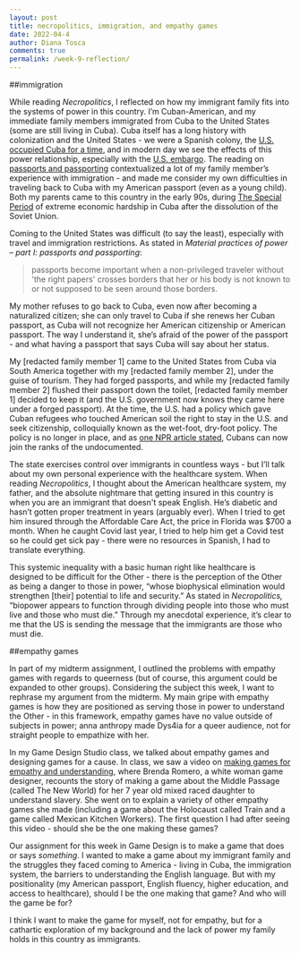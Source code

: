 ```yaml
---
layout: post
title: necropolitics, immigration, and empathy games
date: 2022-04-4
author: Diana Tosca
comments: true
permalink: /week-9-reflection/
---
```


##immigration

While reading *Necropolitics*, I reflected on how my immigrant family fits into the systems of power in this country. I’m Cuban-American, and my immediate family members immigrated from Cuba to the United States (some are still living in Cuba). Cuba itself has a long history with colonization and the United States - we were a Spanish colony, the [U.S. occupied Cuba for a time](https://cri.fiu.edu/us-cuba/chronology-of-us-cuba-relations/), and in modern day we see the effects of this power relationship, especially with the [U.S. embargo](https://www.state.gov/cuba-sanctions/). The reading on [passports and passporting](https://www.proquest.com/docview/2034187887/D5F413FACF054008PQ/2?accountid=12768) contextualized a lot of my family member’s experience with immigration - and made me consider my own difficulties in traveling back to Cuba with my American passport (even as a young child). Both my parents came to this country in the early 90s, during [The Special Period](https://cubaplatform.org/special-period) of extreme economic hardship in Cuba after the dissolution of the Soviet Union.

Coming to the United States was difficult (to say the least), especially with travel and immigration restrictions. As stated in *Material practices of power – part I: passports and passporting*:
>passports become important when a non-privileged traveler without 'the right papers' crosses borders that her or his body is not known to or not supposed to be seen around those borders.

My mother refuses to go back to Cuba, even now after becoming a naturalized citizen; she can only travel to Cuba if she renews her Cuban passport, as Cuba will not recognize her American citizenship or American passport. The way I understand it, she’s afraid of the power of the passport - and what having a passport that says Cuba will say about her status.

My [redacted family member 1] came to the United States from Cuba via South America together with my [redacted family member 2], under the guise of tourism. They had forged passports, and while my [redacted family member 2] flushed their passport down the toilet,  [redacted family member 1] decided to keep it (and the U.S. government now knows they came here under a forged passport). At the time, the U.S. had a policy which gave Cuban refugees who touched American soil the right to stay in the U.S. and seek citizenship, colloquially known as the wet-foot, dry-foot policy. The policy is no longer in place, and as [one NPR article stated](https://www.npr.org/sections/codeswitch/2017/01/15/509895837/end-of-wet-foot-dry-foot-means-cubans-can-join-ranks-of-the-undocumented), Cubans can now join the ranks of the undocumented.

The state exercises control over immigrants in countless ways - but I’ll talk about my own personal experience with the healthcare system. When reading *Necropolitics*, I thought about the American healthcare system, my father, and the absolute nightmare that getting insured in this country is when you are an immigrant that doesn't speak English. He’s diabetic and hasn’t gotten proper treatment in years (arguably ever). When I tried to get him insured through the Affordable Care Act, the price in Florida was $700 a month. When he caught Covid last year,  I tried to help him get a Covid test so he could get sick pay - there were no resources in Spanish, I had to translate everything. 

This systemic inequality with a basic human right like healthcare is designed to be difficult for the Other - there is the perception of the Other as being a danger to those in power, “whose biophysical elimination would strengthen [their] potential to life and security.” As stated in *Necropolitics,* “biopower appears to function through dividing people into those who must live and those who must die.” Through my anecdotal experience, it’s clear to me that the US is sending the message that the immigrants are those who must die.

##empathy games

In part of my midterm assignment, I outlined the problems with empathy games with regards to queerness (but of course, this argument could be expanded to other groups). 
Considering the subject this week, I want to rephrase my argument from the midterm. My main gripe with empathy games is how they are positioned as serving those in power to understand the Other - in this framework, empathy games have no value outside of subjects in power; anna anthropy made Dys4ia for a queer audience, not for straight people to empathize with her.

In my Game Design Studio class, we talked about empathy games and designing games for a cause. In class, we saw a video on [making games for empathy and understanding](https://www.youtube.com/watch?v=1yVdhRyTxaM&t=1s&ab_channel=TED), where Brenda Romero, a white woman game designer, recounts the story of making a game about the Middle Passage (called The New World) for her 7 year old mixed raced daughter to understand slavery. She went on to explain a variety of other empathy games she made (including a game about the Holocaust called Train and a game called Mexican Kitchen Workers). The first question I had after seeing this video - should she be the one making these games?

Our assignment for this week in Game Design is to make a game that does or says *something*. I wanted to make a game about my immigrant family and the struggles they faced coming to America - living in Cuba, the immigration system, the barriers to understanding the English language. But with my positionality (my American passport, English fluency, higher education, and access to healthcare), should I be the one making that game? And who will the game be for? 

I think I want to make the game for myself, not for empathy, but for a cathartic exploration of my background and the lack of power my family holds in this country as immigrants.
